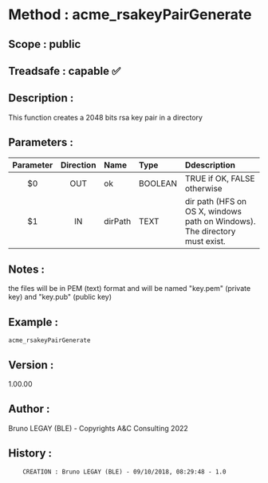 ﻿# **Method :** acme_rsakeyPairGenerate## **Scope :** public## **Treadsafe :** capable ✅ ## **Description :** This function creates a 2048 bits rsa key pair in a directory## **Parameters :** | Parameter | Direction | Name | Type | Ddescription | |:----:|:----:|:----|:----|:----| | $0 | OUT | ok | BOOLEAN | TRUE if OK, FALSE otherwise | | $1 | IN | dirPath | TEXT | dir path (HFS on OS X, windows path on Windows). The directory must exist. | ## **Notes :** the files will be in PEM (text) format and will be named "key.pem" (private key) and "key.pub" (public key)## **Example :** ```acme_rsakeyPairGenerate```## **Version :** 1.00.00## **Author :** Bruno LEGAY (BLE) - Copyrights A&C Consulting 2022## **History :**          CREATION : Bruno LEGAY (BLE) - 09/10/2018, 08:29:48 - 1.0